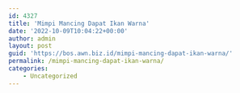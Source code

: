 ```yaml
---
id: 4327
title: 'Mimpi Mancing Dapat Ikan Warna'
date: '2022-10-09T10:04:22+00:00'
author: admin
layout: post
guid: 'https://bos.awn.biz.id/mimpi-mancing-dapat-ikan-warna/'
permalink: /mimpi-mancing-dapat-ikan-warna/
categories:
    - Uncategorized
---
```


